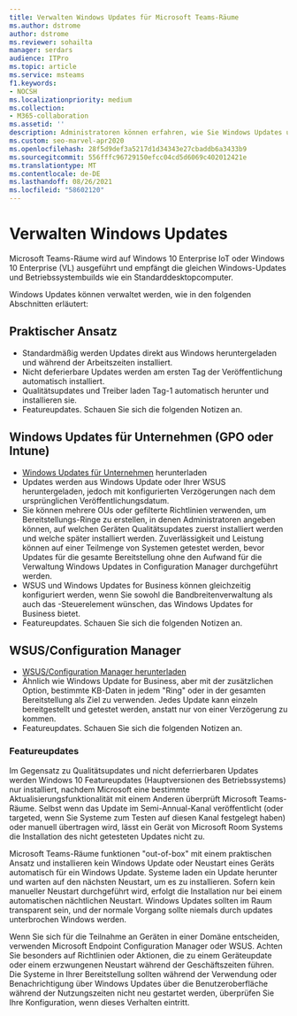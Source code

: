 ```yaml
---
title: Verwalten Windows Updates für Microsoft Teams-Räume
ms.author: dstrome
author: dstrome
ms.reviewer: sohailta
manager: serdars
audience: ITPro
ms.topic: article
ms.service: msteams
f1.keywords:
- NOCSH
ms.localizationpriority: medium
ms.collection:
- M365-collaboration
ms.assetid: ''
description: Administratoren können erfahren, wie Sie Windows Updates und Windows featureupdates für Microsoft Teams-Räume.
ms.custom: seo-marvel-apr2020
ms.openlocfilehash: 28f5d9def3a5217d1d34343e27cbaddb6a3433b9
ms.sourcegitcommit: 556fffc96729150efcc04cd5d6069c402012421e
ms.translationtype: MT
ms.contentlocale: de-DE
ms.lasthandoff: 08/26/2021
ms.locfileid: "58602120"
---
```

# <a name="manage-windows-updates"></a>Verwalten Windows Updates

Microsoft Teams-Räume wird auf Windows 10 Enterprise IoT oder Windows 10 Enterprise (VL) ausgeführt und empfängt die gleichen Windows-Updates und Betriebssystembuilds wie ein Standarddesktopcomputer.

Windows Updates können verwaltet werden, wie in den folgenden Abschnitten erläutert:

## <a name="hands-off-approach"></a>Praktischer Ansatz 

- Standardmäßig werden Updates direkt aus Windows heruntergeladen und während der Arbeitszeiten installiert.
- Nicht deferierbare Updates werden am ersten Tag der Veröffentlichung automatisch installiert.
- Qualitätsupdates und Treiber laden Tag-1 automatisch herunter und installieren sie.
- Featureupdates. Schauen Sie sich die folgenden Notizen an.

## <a name="windows-updates-for-business-gpo-or-intune"></a>Windows Updates für Unternehmen (GPO oder Intune)  

- [Windows Updates für Unternehmen](/windows/deployment/update/waas-manage-updates-wufb) herunterladen
- Updates werden aus Windows Update oder Ihrer WSUS heruntergeladen, jedoch mit konfigurierten Verzögerungen nach dem ursprünglichen Veröffentlichungsdatum.
- Sie können mehrere OUs oder gefilterte Richtlinien verwenden, um Bereitstellungs-Ringe zu erstellen, in denen Administratoren angeben können, auf welchen Geräten Qualitätsupdates zuerst installiert werden und welche später installiert werden. Zuverlässigkeit und Leistung können auf einer Teilmenge von Systemen getestet werden, bevor Updates für die gesamte Bereitstellung ohne den Aufwand für die Verwaltung Windows Updates in Configuration Manager durchgeführt werden.
- WSUS und Windows Updates for Business [](/windows/deployment/update/waas-integrate-wufb) können gleichzeitig konfiguriert werden, wenn Sie sowohl die Bandbreitenverwaltung als auch das -Steuerelement wünschen, das Windows Updates for Business bietet.
- Featureupdates. Schauen Sie sich die folgenden Notizen an.

## <a name="wsusconfiguration-manager"></a>WSUS/Configuration Manager

- [WSUS/Configuration Manager herunterladen](/windows/deployment/update/waas-manage-updates-configuration-manager)
- Ähnlich wie Windows Update for Business, aber mit der zusätzlichen Option, bestimmte KB-Daten in jedem "Ring" oder in der gesamten Bereitstellung als Ziel zu verwenden. Jedes Update kann einzeln bereitgestellt und getestet werden, anstatt nur von einer Verzögerung zu kommen.
- Featureupdates. Schauen Sie sich die folgenden Notizen an.

### <a name="feature-updates"></a>Featureupdates

Im Gegensatz zu Qualitätsupdates und nicht deferrierbaren Updates werden Windows 10 Featureupdates (Hauptversionen des Betriebssystems) nur installiert, nachdem Microsoft eine bestimmte Aktualisierungsfunktionalität mit einem Anderen überprüft Microsoft Teams-Räume. Selbst wenn das Update im Semi-Annual-Kanal veröffentlicht (oder targeted, wenn Sie Systeme zum Testen auf diesen Kanal festgelegt haben) oder manuell übertragen wird, lässt ein Gerät von Microsoft Room Systems die Installation des nicht getesteten Updates nicht zu.

Microsoft Teams-Räume funktionen "out-of-box" mit einem praktischen Ansatz und installieren kein Windows Update oder Neustart eines Geräts automatisch für ein Windows Update. Systeme laden ein Update herunter und warten auf den nächsten Neustart, um es zu installieren. Sofern kein manueller Neustart durchgeführt wird, erfolgt die Installation nur bei einem automatischen nächtlichen Neustart. Windows Updates sollten im Raum transparent sein, und der normale Vorgang sollte niemals durch updates unterbrochen Windows werden.

Wenn Sie sich für die Teilnahme an Geräten in einer Domäne entscheiden, verwenden Microsoft Endpoint Configuration Manager oder WSUS. Achten Sie besonders auf Richtlinien oder Aktionen, die zu einem Geräteupdate oder einem erzwungenen Neustart während der Geschäftszeiten führen. Die Systeme in Ihrer Bereitstellung sollten während der Verwendung oder Benachrichtigung über Windows Updates über die Benutzeroberfläche während der Nutzungszeiten nicht neu gestartet werden, überprüfen Sie Ihre Konfiguration, wenn dieses Verhalten eintritt.